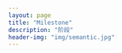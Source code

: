 ```yaml
---
layout: page
title: "Milestone"
description: "阶段"
header-img: "img/semantic.jpg"
---
```



<center>
    <p><img src="" align="center"></p>
</center>












